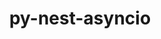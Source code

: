 ---
title: "py-nest-asyncio"
layout: cache
categories: [package, v0.18.0]
meta: {"versions": ["1.5.4"], "compilers": ["gcc@=7.5.0"], "oss": ["ubuntu18.04"], "platforms": ["linux"], "targets": ["x86_64"], "stacks": ["data-vis-sdk", "e4s", "root"], "num_specs": 3, "num_specs_by_stack": {"root": 3, "data-vis-sdk": 1, "e4s": 2}}
spec_details: [{"hash": "iqd7hep5nledzs4oc5lgf7pzfnmfztvr", "compiler": "gcc@=7.5.0", "versions": ["1.5.4"], "os": "ubuntu18.04", "platform": "linux", "target": "x86_64", "variants": [], "stacks": ["root", "data-vis-sdk"], "size": "-", "tarball": "https://binaries.spack.io/releases/v0.18.0/build_cache/linux-ubuntu18.04-x86_64/gcc-7.5.0/py-nest-asyncio-1.5.4/linux-ubuntu18.04-x86_64-gcc-7.5.0-py-nest-asyncio-1.5.4-iqd7hep5nledzs4oc5lgf7pzfnmfztvr.spack"}, {"hash": "gt227zuyl35bgyqf45ebeqxwaarqzht3", "compiler": "gcc@=7.5.0", "versions": ["1.5.4"], "os": "ubuntu18.04", "platform": "linux", "target": "x86_64", "variants": [], "stacks": ["e4s", "root"], "size": "-", "tarball": "https://binaries.spack.io/releases/v0.18.0/build_cache/linux-ubuntu18.04-x86_64/gcc-7.5.0/py-nest-asyncio-1.5.4/linux-ubuntu18.04-x86_64-gcc-7.5.0-py-nest-asyncio-1.5.4-gt227zuyl35bgyqf45ebeqxwaarqzht3.spack"}, {"hash": "ltsrnps2flmrtdtw3eb7r3lv2xnb6eua", "compiler": "gcc@=7.5.0", "versions": ["1.5.4"], "os": "ubuntu18.04", "platform": "linux", "target": "x86_64", "variants": [], "stacks": ["e4s", "root"], "size": "-", "tarball": "https://binaries.spack.io/releases/v0.18.0/build_cache/linux-ubuntu18.04-x86_64/gcc-7.5.0/py-nest-asyncio-1.5.4/linux-ubuntu18.04-x86_64-gcc-7.5.0-py-nest-asyncio-1.5.4-ltsrnps2flmrtdtw3eb7r3lv2xnb6eua.spack"}]
---